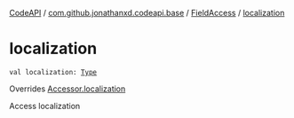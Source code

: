 [CodeAPI](../../index.md) / [com.github.jonathanxd.codeapi.base](../index.md) / [FieldAccess](index.md) / [localization](.)

# localization

`val localization: `[`Type`](http://docs.oracle.com/javase/6/docs/api/java/lang/reflect/Type.html)

Overrides [Accessor.localization](../-accessor/localization.md)

Access localization

